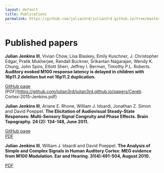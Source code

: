 ```yaml
---
layout: default
title: Publications
permalink: https://github.com/julian3rd/julian3rd.github.io/tree/master/_site/project-list.html
---
```


# Published papers

**Julian Jenkins III**, Vivian Chow, Lisa Blaskey, Emily Kuschner, J. Christopher Edgar, Pratik Mukherjee, Randall Buckner, Srikantan Nagarajan, Wendy K. Chung, John Spiro, Elliott Sherr, Jeffrey I. Berman, Timothy P.L. Roberts.  **Auditory evoked M100 response latency is delayed in children with 16p11.2 deletion but not 16p11.2 duplication.**  

[GitHub page](http://julian3rd.github.io/chromosomal-mutations-auditory-latency/)  
[PDF](https://github.com/julian3rd/julian3rd.github.io/papers/Cereb. Cortex-2015-Jenkins.pdf)  

**Julian Jenkins III**, Ariane E. Rhone, William J. Idsardi, Jonathan Z. Simon and David Poeppel.  **The Elicitation of Audiovisual Steady-State Responses: Multi-Sensory Signal Congruity and Phase Effects.  Brain Topography.  24 (2): 134-148, June 2011.**  

[GitHub page](http://julian3rd.github.io/circlipses-revisited/)  
[PDF](https://github.com/julian3rd/julian3rd.github.io/papers/papers/audiovisual-ssr-pdf.pdf)  

**Julian Jenkins III**, William J. Idsardi and David Poeppel.  **The Analysis of Simple and Complex Signals in Human Auditory Cortex: MEG evidence from M100 Modulation.  Ear and Hearing. 31(4):491-504, August 2010.**  

[PDF](https://github.com/julian3rd/julian3rd.github.io/papers/papers/two-frequency-complexes-loudness.pdf)